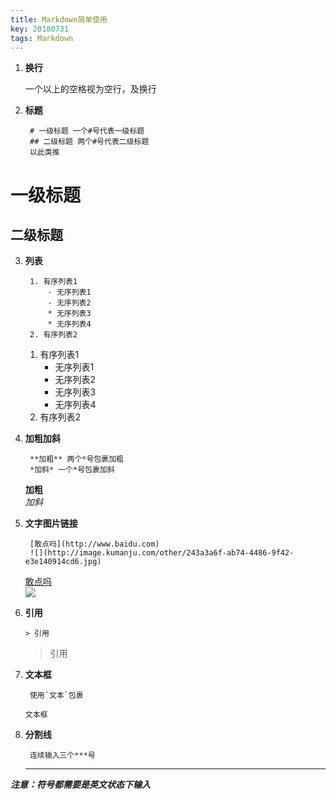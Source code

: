 ```yaml
---
title: Markdown简单使用
key: 20180731
tags: Markdown
---
```



1. **换行**

	一个以上的空格视为空行，及换行  <!--more-->

2. **标题**
	
		# 一级标题 一个#号代表一级标题
		## 二级标题 两个#号代表二级标题
		以此类推   

# 一级标题  
## 二级标题  
3. **列表**

		1. 有序列表1  
			- 无序列表1  
			- 无序列表2  
			* 无序列表3  
			* 无序列表4  
		2. 有序列表2    
	
	1. 有序列表1  
		- 无序列表1  
		- 无序列表2
		* 无序列表3
		* 无序列表4  
	2. 有序列表2    

4. **加粗加斜**

		**加粗** 两个*号包裹加粗  
		*加斜* 一个*号包裹加斜  
	
	**加粗**  
	*加斜*

5. **文字图片链接**

		[敢点吗](http://www.baidu.com)  
		![](http://image.kumanju.com/other/243a3a6f-ab74-4486-9f42-e3e140914cd6.jpg)  
	
	[敢点吗](http://www.baidu.com)  
	![](http://image.kumanju.com/other/243a3a6f-ab74-4486-9f42-e3e140914cd6.jpg)

6. **引用**

	`> 引用`  
	> 引用

7. **文本框**

		使用`文本`包裹 
	
	`文本框`

8. **分割线**

		连续输入三个***号  

	*** 

***注意：符号都需要是英文状态下输入***


    